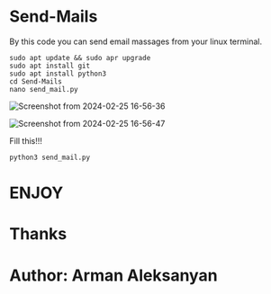 # Send-Mails

By this code you can send email massages from your linux terminal.

```
sudo apt update && sudo apr upgrade
sudo apt install git
sudo apt install python3
cd Send-Mails
nano send_mail.py
```
![Screenshot from 2024-02-25 16-56-36](https://github.com/arman-0201/Send-Mails/assets/145873155/3cf6dd28-66ea-4eeb-97ba-f60755e9f309)

![Screenshot from 2024-02-25 16-56-47](https://github.com/arman-0201/Send-Mails/assets/145873155/95a0248e-b3cd-47a1-bdd0-983a0c343b49)

Fill this!!!

```
python3 send_mail.py
```

<h1>ENJOY</h1>

<h1>Thanks</h1>

# Author: Arman Aleksanyan
